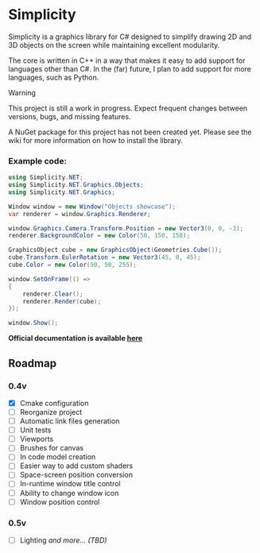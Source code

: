 # Simplicity

Simplicity is a graphics library for C# designed to simplify drawing 2D and 3D objects on the screen while maintaining excellent modularity.

The core is written in C++ in a way that makes it easy to add support for languages other than C#. In the (far) future, I plan to add support for more languages, such as Python.

> [!WARNING]
> This project is still a work in progress. Expect frequent changes between versions, bugs, and missing features.

A NuGet package for this project has not been created yet. Please see the wiki for more information on how to install the library.

### Example code:

```cs
using Simplicity.NET;
using Simplicity.NET.Graphics.Objects;
using Simplicity.NET.Graphics;

Window window = new Window("Objects showcase");
var renderer = window.Graphics.Renderer;

window.Graphics.Camera.Transform.Position = new Vector3(0, 0, -3);
renderer.BackgroundColor = new Color(50, 150, 150);

GraphicsObject cube = new GraphicsObject(Geometries.Cube());
cube.Transform.EulerRotation = new Vector3(45, 0, 45);
cube.Color = new Color(50, 50, 255);

window.SetOnFrame(() =>
{
    renderer.Clear();
    renderer.Render(cube);
});

window.Show();
```

**Official documentation is available [here](https://qzername.github.io/Simplicity/)**

## Roadmap

### 0.4v 

- [x] Cmake configuration
- [ ] Reorganize project
- [ ] Automatic link files generation
- [ ] Unit tests
- [ ] Viewports
- [ ] Brushes for canvas
- [ ] In code model creation
- [ ] Easier way to add custom shaders
- [ ] Space-screen position conversion
- [ ] In-runtime window title control
- [ ] Ability to change window icon
- [ ] Window position control

### 0.5v

- [ ] Lighting
*and more... (TBD)*